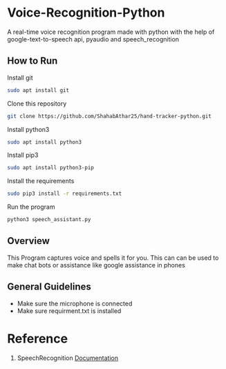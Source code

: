 # Voice-Recognition-Python

A real-time voice recognition program made with python with the help of google-text-to-speech api, pyaudio and speech_recognition

## How to Run

Install git

```bash
sudo apt install git
```

Clone this repository

```bash
git clone https://github.com/ShahabAthar25/hand-tracker-python.git
```

Install python3

```bash
sudo apt install python3
```

Install pip3

```bash
sudo apt install python3-pip
```

Install the requirements

```bash
sudo pip3 install -r requirements.txt
```

Run the program

```bash
python3 speech_assistant.py
```

## Overview

This Program captures voice and spells it for you. This can can be used to make chat bots or assistance like google assistance in phones

## General Guidelines

- Make sure the microphone is connected
- Make sure requirment.txt is installed

# Reference

1. SpeechRecognition [Documentation](https://github.com/Uberi/speech_recognition#readme)
